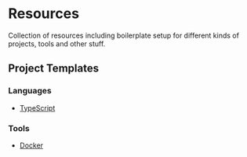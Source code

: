 # Resources
Collection of resources including boilerplate setup for different kinds of projects, tools and other stuff.

## Project Templates

### Languages
- [TypeScript](templates/languages/typescript)

### Tools
- [Docker](templates/tools/docker)
